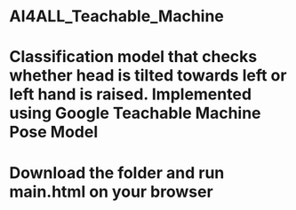 # AI4ALL_Teachable_Machine

# Classification model that checks whether head is tilted towards left or left hand is raised. Implemented using Google Teachable Machine Pose Model

# Download the folder and run main.html on your browser

